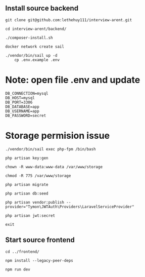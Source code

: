 ## Install source backend

    git clone git@github.com:lethehuy111/interview-arent.git

    cd interview-arent/backend/

    ./composer-install.sh 

    docker network create sail

    ./vendor/bin/sail up -d
        cp .env.example .env

   # Note: open file .env and update 

    DB_CONNECTION=mysql
    DB_HOST=mysql
    DB_PORT=3306
    DB_DATABASE=app
    DB_USERNAME=app
    DB_PASSWORD=secret    

   # Storage permision issue

    ./vendor/bin/sail exec php-fpm /bin/bash

    php artisan key:gen

    chown -R www-data:www-data /var/www/storage

    chmod -R 775 /var/www/storage

    php artisan migrate

    php artisan db:seed
    
    php artisan vendor:publish --provider="Tymon\JWTAuth\Providers\LaravelServiceProvider"
    
    php artisan jwt:secret

    exit

## Start source frontend 

    cd ../frontend/

    npm install --legacy-peer-deps

    npm run dev
    
